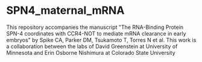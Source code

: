 # SPN4_maternal_mRNA
This repository accompanies the manuscript "The RNA-Binding Protein SPN-4 coordinates with CCR4-NOT to mediate mRNA clearance in early embryos" by Spike CA, Parker DM, Tsukamoto T, Torres N et al. This work is a collaboration between the labs of David Greenstein at University of Minnesota and Erin Osborne Nishimura at Colorado State University
